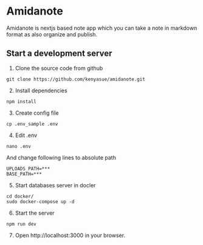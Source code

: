 # Amidanote

Amidanote is nextjs based note app which you can take a note in markdown format as also organize and publish.

## Start a development server

1. Clone the source code from github

```
git clone https://github.com/kenyasue/amidanote.git
```

2. Install dependencies

```
npm install
```

3. Create config file

```
cp .env_sample .env
```

4. Edit .env

```
nano .env
```

And change following lines to absolute path

```
UPLOADS_PATH=***
BASE_PATH=***
```

5. Start databases server in docler

```
cd docker/
sudo docker-compose up -d
```

6. Start the server

```
npm run dev
```

7. Open http://localhost:3000 in your browser.
